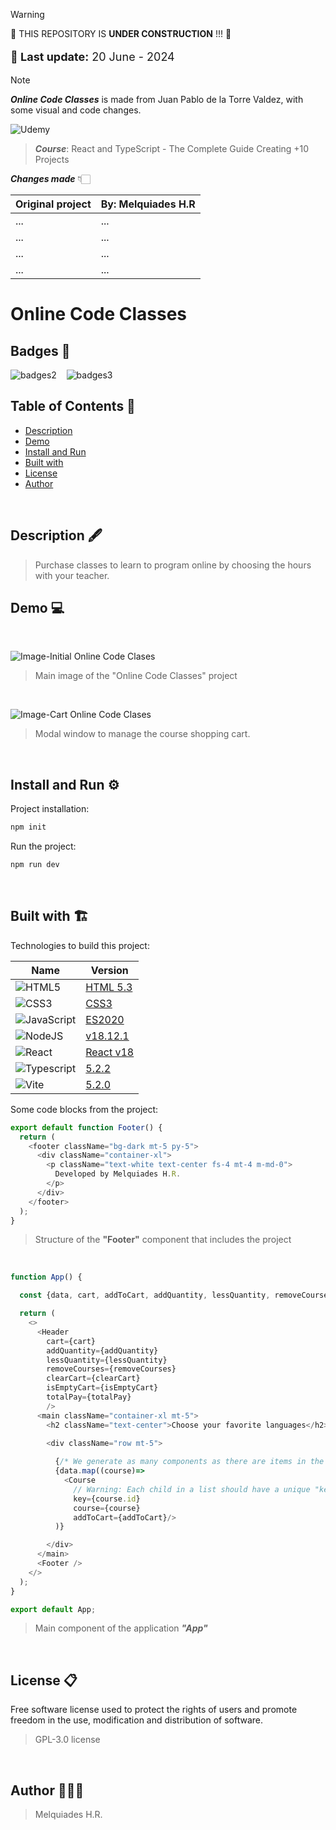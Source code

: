 > [!WARNING]
> 🚧️ THIS REPOSITORY IS **UNDER CONSTRUCTION** !!! 🚧️

<p style='font-size:18px;'><span style='font-weight:bold'>&#128197;&nbsp;Last update:</span> 20 June - 2024</p> 

> [!NOTE]
> ***Online Code Classes*** is made from Juan Pablo de la Torre Valdez, with some visual and code changes.

![Udemy](https://img.shields.io/badge/Udemy-EC5252?style=for-the-badge&logo=Udemy&logoColor=white) 
> ***Course***: React and TypeScript - The Complete Guide Creating +10 Projects  

***Changes made*** 👇🏻

| Original project | By: Melquiades H.R |
| ---------------- | ------------------ |
| ... | ... |
| ... | ... |
| ... | ... |
| ... | ... |

# Online Code Classes

## Badges 🎫

![badges2](https://img.shields.io/badge/Open%20Source-8A2BE2) &nbsp;&nbsp; ![badges3](https://img.shields.io/badge/status-%20developing-green)


## Table of Contents 📑

* [Description](#description)
* [Demo](#demo)
* [Install and Run](#install-run)
* [Built with](#built-with)
* [License](#license)
* [Author](#author)

<br/>

<h2 id="description">Description 🖋️</h2>

  > Purchase classes to learn to program online by choosing the hours with your teacher.

<h2 id="demo">Demo 💻</h2>

<br/>

![Image-Initial Online Code Clases](https://drive.google.com/uc?export=view&id=1D__aKunApBsjs4B2hREVXumKWuIcyBZ6)


> Main image of the "Online Code Classes" project

<br/>

![Image-Cart Online Code Clases](https://drive.google.com/uc?export=view&id=1GWlxF5h3jh9XWkZlQhh7CWshuhCZYqYz)

> Modal window to manage the course shopping cart.

<br/>

<h2 id="install-run">Install and Run ⚙️</h2>

Project installation:

```bash
npm init
```

Run the project:

```bash
npm run dev
```

<br/>

<h2 id="built-with">Built with 🏗️</h2>

Technologies to build this project:

| Name | Version |
| ---- | ------- |
| ![HTML5](https://img.shields.io/badge/html5-%23E34F26.svg?style=for-the-badge&logo=html5&logoColor=white) | [HTML 5.3](/html) |
| ![CSS3](https://img.shields.io/badge/css3-%231572B6.svg?style=for-the-badge&logo=css3&logoColor=white) | [CSS3](/css) |
| ![JavaScript](https://img.shields.io/badge/javascript-%23323330.svg?style=for-the-badge&logo=javascript&logoColor=%23F7DF1E) | [ES2020](/javascript) |
| ![NodeJS](https://img.shields.io/badge/node.js-6DA55F?style=for-the-badge&logo=node.js&logoColor=white) | [v18.12.1](/node) |
| ![React](https://img.shields.io/badge/react-%2320232a.svg?style=for-the-badge&logo=react&logoColor=%2361DAFB) | [React v18](/react) |
| ![Typescript](https://img.shields.io/badge/TypeScript-007ACC?style=for-the-badge&logo=typescript&logoColor=white) | [5.2.2](/typescript) |
| ![Vite](https://img.shields.io/badge/Vite-B73BFE?style=for-the-badge&logo=vite&logoColor=FFD62E) | [5.2.0](/Vite) |


Some code blocks from the project:

```javascript
export default function Footer() {
  return (
    <footer className="bg-dark mt-5 py-5">
      <div className="container-xl">
        <p className="text-white text-center fs-4 mt-4 m-md-0">
          Developed by Melquiades H.R.
        </p>
      </div>
    </footer>
  );
}
```
> Structure of the **"Footer"** component that includes the project

<br/>

```javascript
function App() {

  const {data, cart, addToCart, addQuantity, lessQuantity, removeCourses, clearCart, isEmptyCart, totalPay } = useCourse();

  return (
    <>
      <Header 
        cart={cart}
        addQuantity={addQuantity}
        lessQuantity={lessQuantity}
        removeCourses={removeCourses}
        clearCart={clearCart}
        isEmptyCart={isEmptyCart}
        totalPay={totalPay}
        />
      <main className="container-xl mt-5">
        <h2 className="text-center">Choose your favorite languages</h2>

        <div className="row mt-5">
          
          {/* We generate as many components as there are items in the db array */}
          {data.map((course)=>
            <Course 
              // Warning: Each child in a list should have a unique "key" prop.
              key={course.id}
              course={course}
              addToCart={addToCart}/> 
          )}

        </div>
      </main>
      <Footer />
    </>
  );
}

export default App;
```
> Main component of the application ***"App"***

<br/>

<h2 id="license">License 📋</h2>

Free software license used to protect the rights of users and promote freedom in the use, modification and distribution of software.

  > GPL-3.0 license

<br/>

<h2 id="author">Author 🧑🏻‍💻</h2>

  > Melquiades H.R.

